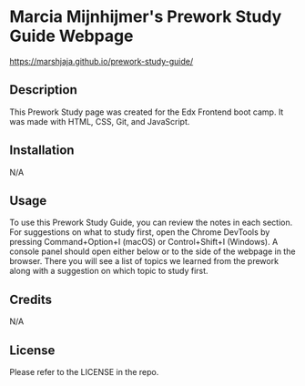 # Marcia Mijnhijmer's Prework Study Guide Webpage
https://marshjaja.github.io/prework-study-guide/

## Description

This Prework Study page was created for the Edx Frontend boot camp. It was made with HTML, CSS, Git, and JavaScript.

## Installation

N/A

## Usage

To use this Prework Study Guide, you can review the notes in each section. For suggestions on what to study first, open the Chrome DevTools by pressing Command+Option+I (macOS) or Control+Shift+I (Windows). A console panel should open either below or to the side of the webpage in the browser. There you will see a list of topics we learned from the prework along with a suggestion on which topic to study first.

## Credits

N/A

## License

Please refer to the LICENSE in the repo.
